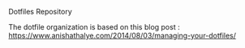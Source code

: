 Dotfiles Repository

The dotfile organization is based on this blog post : https://www.anishathalye.com/2014/08/03/managing-your-dotfiles/
